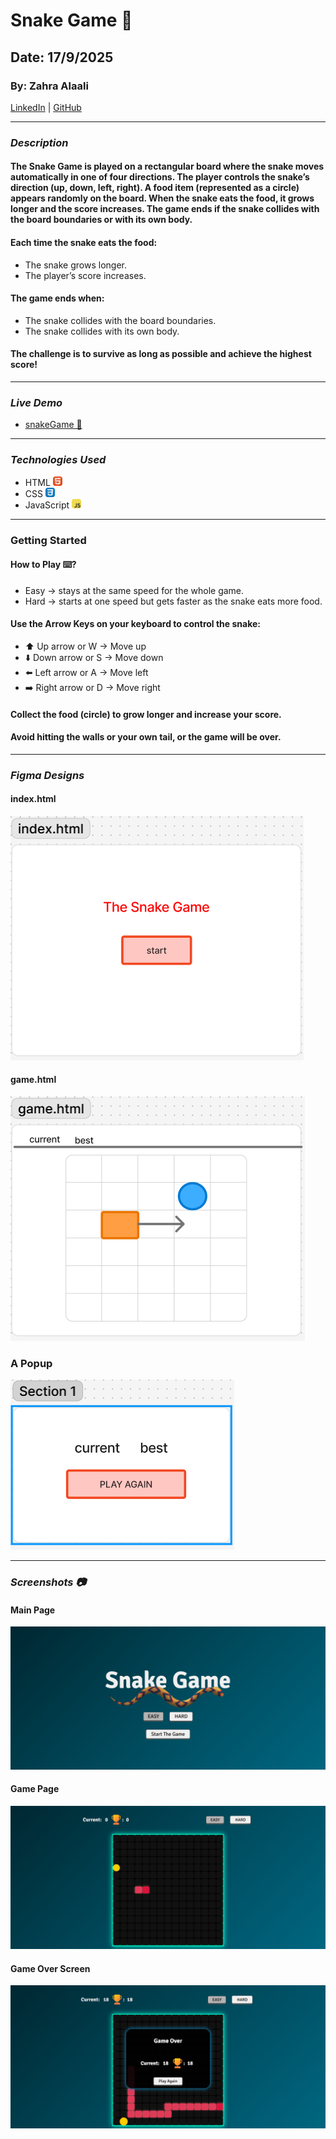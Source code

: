 # Snake Game 🐍
## Date: 17/9/2025
### By: Zahra Alaali
[LinkedIn](http://www.linkedin.com/in/zahra-alaali-960894313) | [GitHub](https://github.com/ZahraAlaali)

***

### ***Description***
#### The Snake Game is played on a rectangular board where the snake moves automatically in one of four directions. The player controls the snake’s direction (up, down, left, right). A food item (represented as a circle) appears randomly on the board. When the snake eats the food, it grows longer and the score increases. The game ends if the snake collides with the board boundaries or with its own body.
#### Each time the snake eats the food:
* The snake grows longer.
* The player’s score increases.
#### The game ends when:
* The snake collides with the board boundaries.
* The snake collides with its own body.

#### The challenge is to survive as long as possible and achieve the highest score! ####

***

### ***Live Demo***
* [snakeGame 🐍](https://snakegame123.surge.sh/)

***

### ***Technologies Used***
* HTML <img src="./images/skill-icons--html.svg" alt="html" width="15"/>
* CSS <img src="./images/skill-icons--css.svg" alt="css" width="15"/>
* JavaScript <img src="./images/skill-icons--javascript.svg" alt="JS" width="15"/>


***

### Getting Started

#### How to Play ⌨️?
* Easy &rightarrow;  stays at the same speed for the whole game.
* Hard &rightarrow; starts at one speed but gets faster as the snake eats more food.
#### Use the Arrow Keys on your keyboard to control the snake:
* ⬆️ Up arrow or W &rightarrow; Move up
* ⬇️ Down arrow or S &rightarrow; Move down
* ⬅️ Left arrow or A &rightarrow; Move left
* ➡️ Right arrow or D &rightarrow; Move right
#### Collect the food (circle) to grow longer and increase your score.
#### Avoid hitting the walls or your own tail, or the game will be over.

***
### ***Figma Designs***
#### index.html
![image](./images/Screenshot%202025-09-11%20120527.png)
#### game.html
![image](./images/Screenshot%202025-09-11%20120644.png)
### A Popup
![image](./images/Screenshot%202025-09-11%20120701.png)
***

### ***Screenshots 📷***
#### Main Page
![page1](./images/Screenshot%20(50).png)
#### Game Page
![page2](./images/Screenshot%20(51).png)
#### Game Over Screen
![gameOver](./images/Screenshot%20(53).png)
